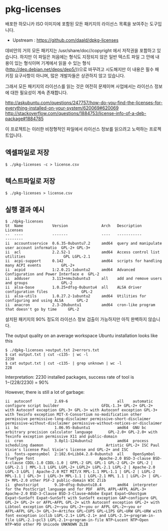 pkg-licenses
=============
배포한 하모니카 ISO 이미지에 포함된 모든 패키지의 라이선스 목록을 보여주는 도구입니다.

* Upstream : https://github.com/daald/dpkg-licenses

데비안의 거의 모든 패키지는 /usr/share/doc/<packagename>/copyright 에서 저작권을 포함하고 있습니다.
하지만 이 파일은 처음에는 형식도 지정되지 않은 일반 텍스트 파일 그 안에 내용이 있는 형식이며 기계에서 읽을 수 있는 형식(http://dep.debian.net/deps/dep5/))으로 바꾸려고 시도해지만 이 내용은 필수 패키징 요구사항이 아니며, 많은 개발자들은 상관하지 않고 있습니다.

그래서 모든 패키지의 라이선스를 읽는 것은 여전히 문제이며 사업에서는 라이선스 정보에 대한 필요성이 계속 존재합니다.

http://askubuntu.com/questions/247757/how-do-you-find-the-licenses-for-everything-installed-on-your-system/620069#620069
http://stackoverflow.com/questions/1884753/license-info-of-a-deb-package#1884785

이 프로젝트는 이러한 비정형적인 파일에서 라이선스 정보를 읽으려고 노력하는 프로젝트입니다.

엑셀파일로 저장
-------------
    $ ./pkg-licenses -c > license.csv

텍스트파일로 저장
-------------
    $ ./pkg-licenses > license.csv    

실행 결과 예시
-------------

    $ ./dpkg-licenses
    St  Name             Version               Arch   Description                                   Licenses
    --  ----             -------               ----   -----------                                   --------
    ii  accountsservice  0.6.35-0ubuntu7.2     amd64  query and manipulate user account informatio  GPL-2+ GPL-3+
    ii  acl              2.2.52-1              amd64  Access control list utilities                 GPL LGPL-2.1
    ii  acpi-support     0.142                 amd64  scripts for handling many ACPI events         GPL-2+
    ii  acpid            1:2.0.21-1ubuntu2     amd64  Advanced Configuration and Power Interface e  GPL-2
    ii  adduser          3.113+nmu3ubuntu3     all    add and remove users and groups               GPL-2
    ii  alsa-base        1.0.25+dfsg-0ubuntu4  all    ALSA driver configuration files               GPL-2
    ii  alsa-utils       1.0.27.2-1ubuntu2     amd64  Utilities for configuring and using ALSA      GPL-2
    ii  anacron          2.3-20ubuntu1         amd64  cron-like program that doesn't go by time     GPL-2




설치된 패키지의 90% 정도의 라이선스 정보 검출이 가능하지만 아직 완벽하지 않습니다.

The output quality on an average workspace Ubuntu installation looks like this

    $ ./dpkg-licenses >output.txt 2>errors.txt
    $ cat output.txt | cut -c135- | wc -l
    2230
    $ cat output.txt | cut -c135- | grep unknown | wc -l
    228

Interpretation:
 2230 installed packages, success rate of tool is 1−(228/2230) = 90%

However, there is still a lot of garbage:

    ii  autoconf          2.69-6                      all    automatic configure script builder                   GFDL-1.3+ GPL-2+ GPL-2+ with Autoconf exception GPL-3+ GPL-3+ with Autoconf exception GPL-3+ with Texinfo exception MIT-X-Consortium no-modification other permissive permissive-long-disclaimer permissive-short-disclaimer permissive-without-disclaimer permissive-without-notices-or-disclaimer
    ii  bc                1.06.95-8ubuntu1            amd64  GNU bc arbitrary precision calculator language       GPL-2.0+ GPL-2.0+ with Texinfo exception permissive X11 and public-domain
    ii  cron              3.0pl1-124ubuntu2           amd64  process scheduling daemon                            Artistic GPL-2+ ISC Paul Vixie's license Paul Vixie's license and GPL-2+ and ISC
    ii  fonts-opensymbol  2:102.6+LibO4.2.8-0ubuntu3  all    OpenSymbol TrueType font                             Apache-2.0 BSD-3-clause BSD-4-clause CDDL-1.0 CDDL-1.0 | GPPL-2 GPL GPL-1 GPL-2 GPL-2+ GPL-2 | LGPL-2.1 | MPL-1.1 LGPL LGPL-2+ LGPL2+ LGPL-2.1 LGPL-2 | Apache-2.0 LGPL-3 LGPL | Apache-2.0 MIT MIT/X MPL-1.1 MPL-1.1 | GPL-2 | LGPL-2 MPL-1.1 | GPL-3+ | LGPL-3+ MPL-1.1 | LGPL-2.1 MPL 1.1 | LGPL-2+ | GPL-2+ MPL-2.0 other PSF-2 public-domain W3C Zlib
    ii  ghostscript       9.10~dfsg-0ubuntu10.4       amd64  interpreter for the PostScript language and for PDF  AFPL AFPL~AFPL AGPL-3+ Apache-2.0 BSD-3-Clause BSD-3-Clause~Adobe Expat Expat~Ghostgum Expat~SunSoft Expat~SunSoft with SunSoft exception GAP~configure GPL GPL-2+ GPL-2+ or AFPL~AFPL GPL-2+ with Autoconf exception GPL-2+ with Libtool exception GPL-2+~you GPL-2+~you or AFPL GPL-2+~you or AFPL~AFPL GPL-3+ GPL-3+~Artifex GPL~CUPS GPL~LIPS GPL~URW GPL~URW with font exception icclib LGPL-2.1+ LGPL-2.1+ and LGPL-2.1+~program-in-file LGPL-2.1~pcl3 LGPL-2.1+~program-in-file NTP~Lucent NTP~Open NTP~WSU other PD Unicode UNKNOWN ZLIB
